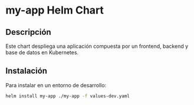 # my-app Helm Chart

## Descripción
Este chart despliega una aplicación compuesta por un frontend, backend y base de datos en Kubernetes.

## Instalación

Para instalar en un entorno de desarrollo:
```bash
helm install my-app ./my-app -f values-dev.yaml
